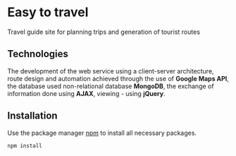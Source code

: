 # Easy to travel 
Travel guide site for planning trips and generation of tourist routes

## Technologies 
The development of the web service using a client-server architecture, route design and automation achieved through the use of **Google Maps API**, the database used non-relational database **MongoDB**, the exchange of information done using **AJAX**, viewing - using **jQuery**.

## Installation

Use the package manager [npm](https://www.npmjs.com/) to install all necessary packages.

```bash
npm install
```
